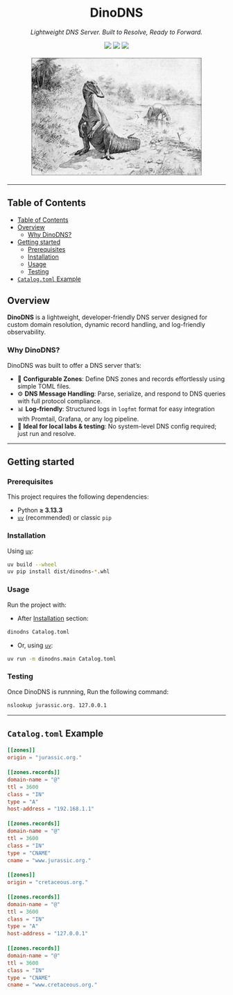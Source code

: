 <h1 align="center">DinoDNS</h1>

<p align="center">
    <em>Lightweight DNS Server. Built to Resolve, Ready to Forward.</em>
</p>
<p align="center">
    <img src="https://img.shields.io/badge/-TOML-brown" />
    <img src="https://img.shields.io/badge/-Python-3776AB?logo=python&logoColor=white" />
    <img src="https://img.shields.io/badge/Made_with_%E2%9D%A4_by-Sylvain_Pierrot-blueviolet?style=flat-square" />
</p>
<p align="center">
    <img width="400" src="./assets/dinosaurs-hadrosaurid.png" alt="Dinosaur mascot" />
</p>

---

## Table of Contents

- [Table of Contents](#table-of-contents)
- [Overview](#overview)
  - [Why DinoDNS?](#why-dinodns)
- [Getting started](#getting-started)
  - [Prerequisites](#prerequisites)
  - [Installation](#installation)
  - [Usage](#usage)
  - [Testing](#testing)
- [`Catalog.toml` Example](#catalogtoml-example)

## Overview

**DinoDNS** is a lightweight, developer-friendly DNS server designed for custom domain resolution, dynamic record handling, and log-friendly observability.

### Why DinoDNS?

DinoDNS was built to offer a DNS server that’s:

- 🧩 **Configurable Zones**: Define DNS zones and records effortlessly using simple TOML files.
- ⚙️ **DNS Message Handling**: Parse, serialize, and respond to DNS queries with full protocol compliance.
- 📊 **Log-friendly**: Structured logs in `logfmt` format for easy integration with Promtail, Grafana, or any log pipeline.
- 🧪 **Ideal for local labs & testing**: No system-level DNS config required; just run and resolve.

---

## Getting started

### Prerequisites

This project requires the following dependencies:

- Python **≥ 3.13.3**
- [`uv`](https://github.com/astral-sh/uv) (recommended) or classic `pip`

### Installation

Using [`uv`](https://github.com/astral-sh/uv):

```bash
uv build --wheel
uv pip install dist/dinodns-*.whl
```

### Usage

Run the project with:

- After [Installation](#installation) section:

```bash
dinodns Catalog.toml
```

- Or, using [`uv`](https://github.com/astral-sh/uv):

```bash
uv run -m dinodns.main Catalog.toml
```

### Testing

Once DinoDNS is runnning, Run the following command:

```bash
nslookup jurassic.org. 127.0.0.1
```

---

## `Catalog.toml` Example

```toml
[[zones]]
origin = "jurassic.org."

[[zones.records]]
domain-name = "@"
ttl = 3600
class = "IN"
type = "A"
host-address = "192.168.1.1"

[[zones.records]]
domain-name = "@"
ttl = 3600
class = "IN"
type = "CNAME"
cname = "www.jurassic.org."

[[zones]]
origin = "cretaceous.org."

[[zones.records]]
domain-name = "@"
ttl = 3600
class = "IN"
type = "A"
host-address = "127.0.0.1"

[[zones.records]]
domain-name = "@"
ttl = 3600
class = "IN"
type = "CNAME"
cname = "www.cretaceous.org."
```
